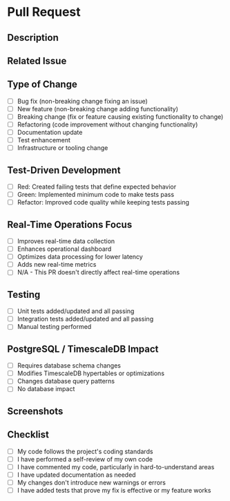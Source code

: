 # Pull Request

## Description
<!-- Provide a clear description of the changes in this PR -->

## Related Issue
<!-- Link to any related issues. Use the format: Fixes #123 or Relates to #456 -->

## Type of Change
<!-- Mark the appropriate type(s) of change with an "x" -->
- [ ] Bug fix (non-breaking change fixing an issue)
- [ ] New feature (non-breaking change adding functionality)
- [ ] Breaking change (fix or feature causing existing functionality to change)
- [ ] Refactoring (code improvement without changing functionality)
- [ ] Documentation update
- [ ] Test enhancement
- [ ] Infrastructure or tooling change

## Test-Driven Development
<!-- Describe how TDD was followed for this change -->
- [ ] Red: Created failing tests that define expected behavior
- [ ] Green: Implemented minimum code to make tests pass
- [ ] Refactor: Improved code quality while keeping tests passing

## Real-Time Operations Focus
<!-- If applicable, describe how this PR contributes to real-time operational monitoring -->
- [ ] Improves real-time data collection
- [ ] Enhances operational dashboard
- [ ] Optimizes data processing for lower latency
- [ ] Adds new real-time metrics
- [ ] N/A - This PR doesn't directly affect real-time operations

## Testing
<!-- Describe the testing performed to verify the changes -->
- [ ] Unit tests added/updated and all passing
- [ ] Integration tests added/updated and all passing
- [ ] Manual testing performed

## PostgreSQL / TimescaleDB Impact
<!-- Does this PR have any impact on database functionality? -->
- [ ] Requires database schema changes
- [ ] Modifies TimescaleDB hypertables or optimizations
- [ ] Changes database query patterns
- [ ] No database impact

## Screenshots
<!-- If applicable, add screenshots or GIFs to help explain the changes -->

## Checklist
<!-- Mark the following with an "x" -->
- [ ] My code follows the project's coding standards
- [ ] I have performed a self-review of my own code
- [ ] I have commented my code, particularly in hard-to-understand areas
- [ ] I have updated documentation as needed
- [ ] My changes don't introduce new warnings or errors
- [ ] I have added tests that prove my fix is effective or my feature works
